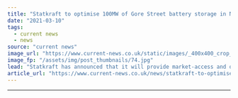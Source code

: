 ```yaml
---
title: "Statkraft to optimise 100MW of Gore Street battery storage in Northern Ireland"
date: "2021-03-10"
tags: 
  - current news
  - news
source: "current news"
image_url: "https://www.current-news.co.uk/static/images/_400x400_crop_center-center/50MW-Drumkee-Battery-Storage-Site-image-Gore-Street.jpg"
image_fp: "/assets/img/post_thumbnails/74.jpg"
lead: "​Statkraft has announced that it will provide market-access and optimisation services for 100MW of Gore Street Energy Storage Fund and Low Carbon storage projects in Northern Ireland."
article_url: "https://www.current-news.co.uk/news/statkraft-to-optimise-100mw-of-gore-street-battery-storage-in-northern-ireland?utm_source=rss-feeds&utm_medium=rss&utm_campaign=rss"
---
```


---
